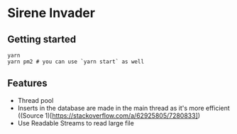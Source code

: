 # Sirene Invader

## Getting started

```shell
yarn
yarn pm2 # you can use `yarn start` as well
```

## Features

- Thread pool
- Inserts in the database are made in the main thread as it's more efficient ((Source 1)[https://stackoverflow.com/a/62925805/7280833])
- Use Readable Streams to read large file
